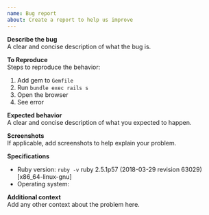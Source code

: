 ```yaml
---
name: Bug report
about: Create a report to help us improve
---
```


**Describe the bug**  
A clear and concise description of what the bug is.

**To Reproduce**  
Steps to reproduce the behavior:

1. Add gem to `Gemfile`
2. Run `bundle exec rails s`
3. Open the browser
4. See error

**Expected behavior**  
A clear and concise description of what you expected to happen.

**Screenshots**  
If applicable, add screenshots to help explain your problem.

**Specifications**

* Ruby version: `ruby -v` ruby 2.5.1p57 (2018-03-29 revision 63029) [x86_64-linux-gnu]
* Operating system:

**Additional context**  
Add any other context about the problem here.
